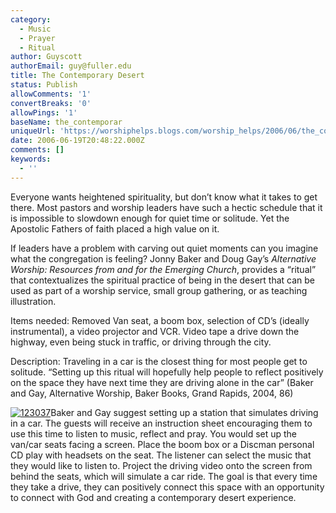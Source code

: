 ```yaml
---
category:
  - Music
  - Prayer
  - Ritual
author: Guyscott
authorEmail: guy@fuller.edu
title: The Contemporary Desert
status: Publish
allowComments: '1'
convertBreaks: '0'
allowPings: '1'
baseName: the_contemporar
uniqueUrl: 'https://worshiphelps.blogs.com/worship_helps/2006/06/the_contemporar.html '
date: 2006-06-19T20:48:22.000Z
comments: []
keywords:
  - ''
---
```

Everyone wants heightened spirituality, but don’t know what it takes to get there. Most pastors and worship leaders have such a hectic schedule that it is impossible to slowdown enough for quiet time or solitude. Yet the Apostolic Fathers of faith placed a high value on it.

If leaders have a problem with carving out quiet moments can you imagine what the congregation is feeling? Jonny Baker and Doug Gay’s _Alternative Worship: Resources from and for the Emerging Church_, provides a “ritual” that contextualizes the spiritual practice of being in the desert that can be used as part of a worship service, small group gathering, or as teaching illustration.

Items needed: Removed Van seat, a boom box, selection of CD’s (ideally instrumental), a video projector and VCR. Video tape a drive down the highway, even being stuck in traffic, or driving through the city.

Description: Traveling in a car is the closest thing for most people get to solitude. “Setting up this ritual will hopefully help people to reflect positively on the space they have next time they are driving alone in the car” (Baker and Gay, Alternative Worship, Baker Books, Grand Rapids, 2004, 86)

[![123037](https://worshiphelps.blogs.com/worship_helps/images/123037.jpg "123037")](http://worshiphelps.blogs.com/.shared/image.html?/photos/uncategorized/123037.jpg)Baker and Gay suggest setting up a station that simulates driving in a car. The guests will receive an instruction sheet encouraging them to use this time to listen to music, reflect and pray. You would set up the van/car seats facing a screen. Place the boom box or a Discman personal CD play with headsets on the seat. The listener can select the music that they would like to listen to. Project the driving video onto the screen from behind the seats, which will simulate a car ride. The goal is that every time they take a drive, they can positively connect this space with an opportunity to connect with God and creating a contemporary desert experience.